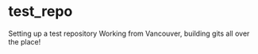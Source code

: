 test_repo
=========

Setting up a test repository
Working from Vancouver, building gits all over the place!
